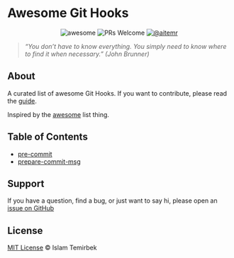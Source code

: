 # Awesome Git Hooks  

<p align="center">
    <img alt="awesome" src="https://cdn.rawgit.com/sindresorhus/awesome/d7305f38d29fed78fa85652e3a63e154dd8e8829/media/badge.svg" />
    <img alt="PRs Welcome" src="https://img.shields.io/badge/PRs-welcome-brightgreen.svg" />
    <a href="https://t.me/aitemr"><img alt="@aitemr" src="https://img.shields.io/badge/contact-%40aitemr-brightgreen.svg" /></a>
</p>

> _“You don’t have to know everything. You simply need to know where to find it when necessary.” (John Brunner)_

## About

A curated list of awesome Git Hooks. If you want to contribute, please read the [guide](https://github.com/aitemr/awesome-git-hooks/blob/master/.github/CONTRIBUTING.md).


Inspired by the [awesome](https://github.com/sindresorhus/awesome) list thing.

## Table of Contents

- [pre-commit](https://github.com/aitemr/awesome-git-hooks/tree/master/pre-commit)
- [prepare-commit-msg](https://github.com/aitemr/awesome-git-hooks/tree/master/prepare-commit-msg)

## Support

If you have a question, find a bug, or just want to say hi, please open an [issue on GitHub](https://github.com/aitemr/design-patterns/issues/new) 

## License

[MIT License](./LICENSE) © Islam Temirbek